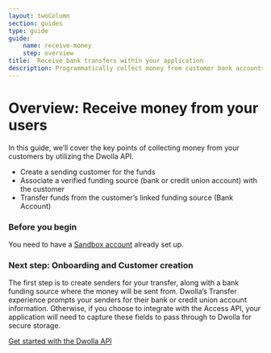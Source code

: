 ```yaml
---
layout: twoColumn
section: guides
type: guide
guide: 
    name: receive-money
    step: overview
title:  Receive bank transfers within your application
description: Programmatically collect money from customer bank accounts with bank transfers. 
---
```


# Overview: Receive money from your users

In this guide, we’ll cover the key points of collecting money from your customers by utilizing the Dwolla API.

- Create a sending customer for the funds
- Associate a verified funding source (bank or credit union account) with the customer
- Transfer funds from the customer’s linked funding source (Bank Account)

### Before you begin

You need to have a [Sandbox account](/guides/sandbox-setup) already set up.

### Next step: Onboarding and Customer creation

The first step is to create senders for your transfer, along with a bank funding source where the money will be sent from. Dwolla’s Transfer experience prompts your senders for their bank or credit union account information. Otherwise, if you choose to integrate with the Access API, your application will need to capture these fields to pass through to Dwolla for secure storage.

<nav class="pager-nav">
    <a href="" style="display:none;"></a>
    <a href="/guides/receive-money/dwolla-api-onboarding.html">Get started with the Dwolla API</a>
</nav>
